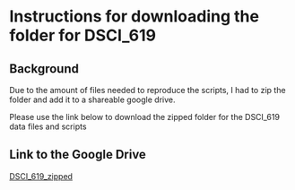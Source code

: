 # Instructions for downloading the folder for DSCI_619

## Background

Due to the amount of files needed to reproduce the scripts, I had to zip the folder and add it to a shareable google drive.

Please use the link below to download the zipped folder for the DSCI_619 data files and scripts

## Link to the Google Drive

[DSCI_619_zipped](https://drive.google.com/file/d/1qzAH8HIpLVnLN9_rjOZn80tZ4Qu1pwxp/view?usp=sharing)

